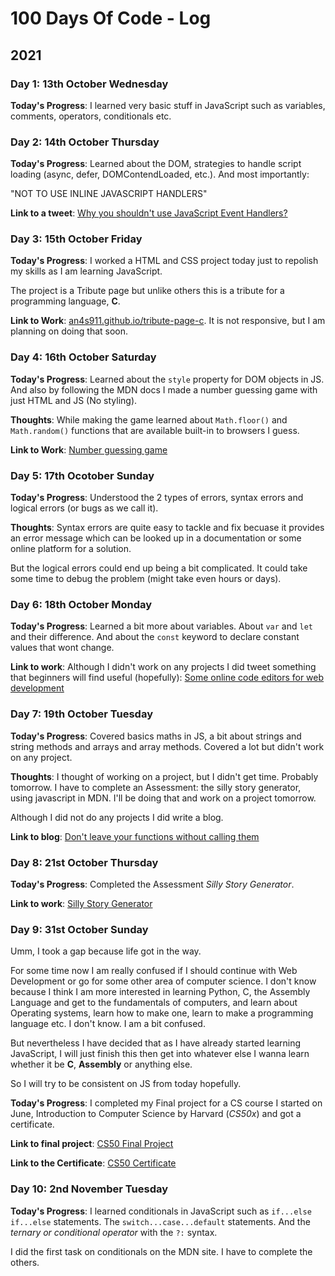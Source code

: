 # 100 Days Of Code - Log

## 2021

### Day 1: 13th October Wednesday

**Today's Progress**: I learned very basic stuff in JavaScript such as variables, comments, operators, conditionals etc.

### Day 2: 14th October Thursday

**Today's Progress**: Learned about the DOM, strategies to handle script loading (async, defer, DOMContendLoaded, etc.). And most importantly: 

"NOT TO USE INLINE JAVASCRIPT HANDLERS"

**Link to a tweet**: [Why you shouldn't use JavaScript Event Handlers?](https://twitter.com/an4s911/status/1448726492767301640)

### Day 3: 15th October Friday

**Today's Progress**: I worked a HTML and CSS project today just to repolish my skills as I am learning JavaScript. 

The project is a Tribute page but unlike others this is a tribute for a programming language, **C**.

**Link to Work**: [an4s911.github.io/tribute-page-c](https://an4s911.github.io/tribute-page-c). It is not responsive, but I am planning on doing that soon.

### Day 4: 16th October Saturday

**Today's Progress**: Learned about the `style` property for DOM objects in JS. And also by following the MDN docs I made a number guessing game with just HTML and JS (No styling).

**Thoughts**: While making the game learned about `Math.floor()` and `Math.random()` functions that are available built-in to browsers I guess.

**Link to Work**: [Number guessing game](https://an4s911.github.io/projects/number-guessing-game)

### Day 5: 17th Ocotober Sunday

**Today's Progress**: Understood the 2 types of errors, syntax errors and logical errors (or bugs as we call it).

**Thoughts**: Syntax errors are quite easy to tackle and fix becuase it provides an error message which can be looked up in a documentation or some online platform for a solution. 

But the logical errors could end up being a bit complicated. It could take some time to debug the problem (might take even hours or days). 

### Day 6: 18th October Monday

**Today's Progress**: Learned a bit more about variables. About `var` and `let` and their difference. And about the `const` keyword to declare constant values that wont change.

**Link to work**: Although I didn't work on any projects I did tweet something that beginners will find useful (hopefully): [Some online code editors for web development](https://twitter.com/an4s911/status/1450145042446827528?s=20https://twitter.com/)

### Day 7: 19th October Tuesday

**Today's Progress**: Covered basics maths in JS, a bit about strings and string methods and arrays and array methods. Covered a lot but didn't work on any project.

**Thoughts**: I thought of working on a project, but I didn't get time. Probably tomorrow. I have to complete an Assessment: the silly story generator, using javascript in MDN. I'll be doing that and work on a project tomorrow.

Although I did not do any projects I did write a blog. 

**Link to blog**: [Don't leave your functions without calling them](https://blog.anasbasheer.tech/dont-leave-your-functions)

### Day 8: 21st October Thursday

**Today's Progress**: Completed the Assessment *Silly Story Generator*.

**Link to work**: [Silly Story Generator](an4s911.github.com/projects/silly-story-generator/)

### Day 9: 31st October Sunday

Umm, I took a gap because life got in the way. 

For some time now I am really confused if I should continue with Web Development or go for some other area of computer science. I don't know because I think I am more interested in learning Python, C, the Assembly Language and get to the fundamentals of computers, and learn about Operating systems, learn how to make one, learn to make a programming language etc. I don't know. I am a bit confused.

But nevertheless I have decided that as I have already started learning JavaScript, I will just finish this then get into whatever else I wanna learn whether it be **C**, **Assembly** or anything else. 

So I will try to be consistent on JS from today hopefully.

**Today's Progress**: I completed my Final project for a CS course I started on June, Introduction to Computer Science by Harvard (*CS50x*) and got a certificate.

**Link to final project**: [CS50 Final Project](https://github.com/an4s911/cs50-final-project)

**Link to the Certificate**: [CS50 Certificate](https://certificates.cs50.io/e2a09a0a-599f-49d3-8f93-2e4240f8fed1)

### Day 10: 2nd November Tuesday

**Today's Progress**: I learned conditionals in JavaScript such as `if...else if...else` statements. The `switch...case...default` statements. And the *ternary or conditional operator* with the `?:` syntax.

I did the first task on conditionals on the MDN site. I have to complete the others.


<!-- **Thoughts:** I really struggled with CSS, but, overall, I feel like I am slowly getting better at it. Canvas is still new for me, but I managed to figure out some basic functionality. -->

<!-- 
### Day 0: February 30, 2016 (Example 1)
##### (delete me or comment me out)

**Today's Progress**: Fixed CSS, worked on canvas functionality for the app.

**Thoughts:** I really struggled with CSS, but, overall, I feel like I am slowly getting better at it. Canvas is still new for me, but I managed to figure out some basic functionality.

**Link to work:** [Calculator App](http://www.example.com)

### Day 0: February 30, 2016 (Example 2)
##### (delete me or comment me out)

**Today's Progress**: Fixed CSS, worked on canvas functionality for the app.

**Thoughts**: I really struggled with CSS, but, overall, I feel like I am slowly getting better at it. Canvas is still new for me, but I managed to figure out some basic functionality.

**Link(s) to work**: [Calculator App](http://www.example.com)


### Day 1: June 27, Monday

**Today's Progress**: I've gone through many exercises on FreeCodeCamp.

**Thoughts** I've recently started coding, and it's a great feeling when I finally solve an algorithm challenge after a lot of attempts and hours spent.

**Link(s) to work**
1. [Find the Longest Word in a String](https://www.freecodecamp.com/challenges/find-the-longest-word-in-a-string)
2. [Title Case a Sentence](https://www.freecodecamp.com/challenges/title-case-a-sentence -->
